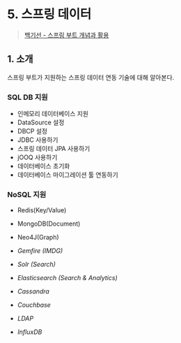 # 5. 스프링 데이터

> [백기선 - 스프링 부트 개념과 활용](https://www.inflearn.com/course/%EC%8A%A4%ED%94%84%EB%A7%81%EB%B6%80%ED%8A%B8/)

## 1. 소개

스프링 부트가 지원하는 스프링 데이터 연동 기술에 대해 알아본다.

### SQL DB 지원

* 인메모리 데이터베이스 지원
* DataSource 설정
* DBCP 설정
* JDBC 사용하기
* 스프링 데이터 JPA 사용하기
* jOOQ 사용하기
* 데이터베이스 초기화
* 데이터베이스 마이그레이션 툴 연동하기

### NoSQL 지원

* Redis(Key/Value)
* MongoDB(Document)
* Neo4J(Graph)

* *Gemfire (IMDG)*
* *Solr (Search)*
* *Elasticsearch (Search & Analytics)*
* *Cassandra*
* *Couchbase*
* *LDAP*
* *InfluxDB*